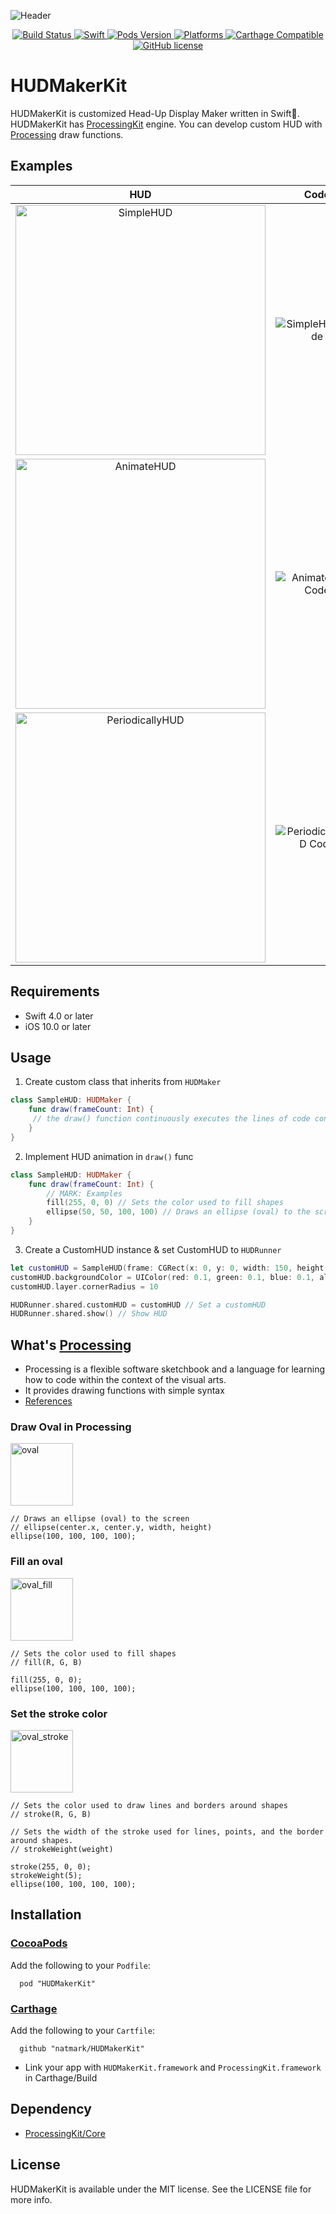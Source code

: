 ![Header](https://github.com/natmark/HUDMakerKit/blob/master/Resources/header.png?raw=true)

<p align="center">
    <a href="https://travis-ci.com/natmark/HUDMakerKit">
        <img src="https://travis-ci.com/natmark/HUDMakerKit.svg?token=nzmukddH8XeX8xpNA4qP&branch=master"
             alt="Build Status">
    </a>
    <a href="https://github.com/apple/swift">
        <img alt="Swift" src="https://img.shields.io/badge/swift-4.0-orange.svg">
    </a>
    <a href="https://cocoapods.org/pods/HUDMakerKit">
        <img src="https://img.shields.io/cocoapods/v/HUDMakerKit.svg?style=flat"
             alt="Pods Version">
    </a>
    <a href="https://github.com/natmark/HUDMakerKit/">
        <img src="https://img.shields.io/cocoapods/p/HUDMakerKit.svg?style=flat"
             alt="Platforms">
    </a>
    <a href="https://github.com/Carthage/Carthage">
        <img src="https://img.shields.io/badge/Carthage-compatible-brightgreen.svg?style=flat"
             alt="Carthage Compatible">
    </a>
    <a href="https://github.com/natmark/Donut/blob/master/LICENSE">
        <img src="https://img.shields.io/badge/license-MIT-brightgreen.svg"
             alt="GitHub license">
    </a>
</p>

# HUDMakerKit
HUDMakerKit is customized Head-Up Display Maker written in Swift🐧.  
HUDMakerKit has [ProcessingKit](https://github.com/natmark/ProcessingKit/) engine. You can develop custom HUD with [Processing](https://processing.org/) draw functions. 

## Examples
|HUD|Code|
|:----:|:------:|
|<img src="https://github.com/natmark/HUDMakerKit/blob/master/Resources/simple.gif?raw=true" alt="SimpleHUD" width="400px">|![SimpleHUD_Code](https://github.com/natmark/HUDMakerKit/blob/master/Resources/simpleHUD.png?raw=true)|
|<img src="https://github.com/natmark/HUDMakerKit/blob/master/Resources/animate.gif?raw=true" alt="AnimateHUD" width="400px">|![AnimateHUD Code](https://github.com/natmark/HUDMakerKit/blob/master/Resources/animateHUD.png?raw=true)|
|<img src="https://github.com/natmark/HUDMakerKit/blob/master/Resources/periodically.gif?raw=true" alt="PeriodicallyHUD" width="400px">|![PeriodicallyHUD Code](https://github.com/natmark/HUDMakerKit/blob/master/Resources/periodicallyHUD.png?raw=true)|

## Requirements
- Swift 4.0 or later
- iOS 10.0 or later

## Usage
1. Create custom class that inherits from `HUDMaker`
```swift
class SampleHUD: HUDMaker {
    func draw(frameCount: Int) {
     // the draw() function continuously executes the lines of code contained inside its block until the program is stopped or noLoop() is called.
    }
}
```

2. Implement HUD animation in `draw()` func
```swift
class SampleHUD: HUDMaker {
    func draw(frameCount: Int) {
        // MARK: Examples
        fill(255, 0, 0) // Sets the color used to fill shapes
        ellipse(50, 50, 100, 100) // Draws an ellipse (oval) to the screen
    }
}
```

3. Create a CustomHUD instance & set CustomHUD to `HUDRunner`
```swift
let customHUD = SampleHUD(frame: CGRect(x: 0, y: 0, width: 150, height: 150)) // Create a new instance
customHUD.backgroundColor = UIColor(red: 0.1, green: 0.1, blue: 0.1, alpha: 0.3)
customHUD.layer.cornerRadius = 10

HUDRunner.shared.customHUD = customHUD // Set a customHUD
HUDRunner.shared.show() // Show HUD
```

## What's [Processing](https://processing.org/)
- Processing is a flexible software sketchbook and a language for learning how to code within the context of the visual arts.
- It provides drawing functions with simple syntax
- [References](https://processing.org/reference/)

### Draw Oval in Processing
<img src="https://github.com/natmark/HUDMakerKit/blob/master/Resources/oval.png" alt="oval" width="100px">

```Processing
// Draws an ellipse (oval) to the screen
// ellipse(center.x, center.y, width, height) 
ellipse(100, 100, 100, 100);
```

### Fill an oval
<img src="https://github.com/natmark/HUDMakerKit/blob/master/Resources/oval_fill.png" alt="oval_fill" width="100px">

```Processing
// Sets the color used to fill shapes
// fill(R, G, B)

fill(255, 0, 0);
ellipse(100, 100, 100, 100);
```

### Set the stroke color
<img src="https://github.com/natmark/HUDMakerKit/blob/master/Resources/oval_stroke.png" alt="oval_stroke" width="100px">

```Processing
// Sets the color used to draw lines and borders around shapes
// stroke(R, G, B)

// Sets the width of the stroke used for lines, points, and the border around shapes.
// strokeWeight(weight)

stroke(255, 0, 0);
strokeWeight(5);
ellipse(100, 100, 100, 100);
```

## Installation
### [CocoaPods](http://cocoadocs.org/docsets/HUDMakerKit/)
Add the following to your `Podfile`:
```
  pod "HUDMakerKit"
```

### [Carthage](https://github.com/Carthage/Carthage)
Add the following to your `Cartfile`:
```
  github "natmark/HUDMakerKit"
```

- Link your app with `HUDMakerKit.framework` and `ProcessingKit.framework` in Carthage/Build

## Dependency
- [ProcessingKit/Core](https://github.com/natmark/ProcessingKit/)

## License
HUDMakerKit is available under the MIT license. See the LICENSE file for more info.

